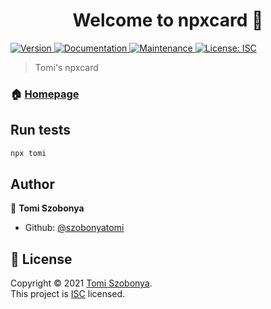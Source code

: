 <h1 align="center">Welcome to npxcard 👋</h1>
<p>
  <a href="https://www.npmjs.com/package/npxcard" target="_blank">
    <img alt="Version" src="https://img.shields.io/npm/v/npxcard.svg">
  </a>
  <a href="https://github.com/szobonyatomi/npxcard#readme" target="_blank">
    <img alt="Documentation" src="https://img.shields.io/badge/documentation-yes-brightgreen.svg" />
  </a>
  <a href="https://github.com/szobonyatomi/npxcard/graphs/commit-activity" target="_blank">
    <img alt="Maintenance" src="https://img.shields.io/badge/Maintained%3F-yes-green.svg" />
  </a>
  <a href="https://github.com/szobonyatomi/npxcard/blob/master/LICENSE" target="_blank">
    <img alt="License: ISC" src="https://img.shields.io/github/license/szobonyatomi/npxcard" />
  </a>
</p>

> Tomi's npxcard

### 🏠 [Homepage](https://github.com/szobonyatomi/npxcard#readme)

## Run tests

```sh
npx tomi
```

## Author

👤 **Tomi Szobonya**

- Github: [@szobonyatomi](https://github.com/szobonyatomi)

## 📝 License

Copyright © 2021 [Tomi Szobonya](https://github.com/szobonyatomi).<br />
This project is [ISC](https://github.com/szobonyatomi/npxcard/blob/master/LICENSE) licensed.
